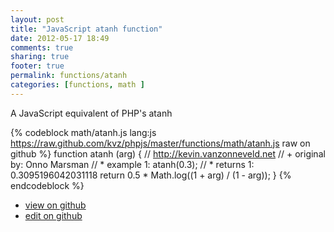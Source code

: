 ```yaml
---
layout: post
title: "JavaScript atanh function"
date: 2012-05-17 18:49
comments: true
sharing: true
footer: true
permalink: functions/atanh
categories: [functions, math ]
---
```

A JavaScript equivalent of PHP's atanh
<!-- more -->
{% codeblock math/atanh.js lang:js https://raw.github.com/kvz/phpjs/master/functions/math/atanh.js raw on github %}
function atanh (arg) {
    // http://kevin.vanzonneveld.net
    // +   original by: Onno Marsman
    // *     example 1: atanh(0.3);
    // *     returns 1: 0.3095196042031118
    return 0.5 * Math.log((1 + arg) / (1 - arg));
}
{% endcodeblock %}
<ul>
 <li><a href="https://github.com/kvz/phpjs/blob/master/functions/math/atanh.js">view on github</a></li>
 <li><a href="https://github.com/kvz/phpjs/edit/master/functions/math/atanh.js">edit on github</a></li>
</ul>
